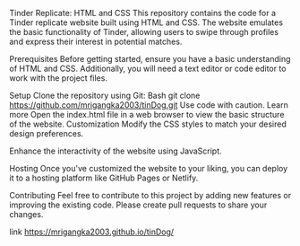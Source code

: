 Tinder Replicate: HTML and CSS
This repository contains the code for a Tinder replicate website built using HTML and CSS. The website emulates the basic functionality of Tinder, allowing users to swipe through profiles and express their interest in potential matches.

Prerequisites
Before getting started, ensure you have a basic understanding of HTML and CSS. Additionally, you will need a text editor or code editor to work with the project files.

Setup
Clone the repository using Git:
Bash
git clone https://github.com/mrigangka2003/tinDog.git
Use code with caution. Learn more
Open the index.html file in a web browser to view the basic structure of the website.
Customization
Modify the CSS styles to match your desired design preferences.

Enhance the interactivity of the website using JavaScript.

Hosting
Once you've customized the website to your liking, you can deploy it to a hosting platform like GitHub Pages or Netlify.

Contributing
Feel free to contribute to this project by adding new features or improving the existing code. Please create pull requests to share your changes.


link https://mrigangka2003.github.io/tinDog/
